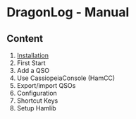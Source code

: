 DragonLog - Manual
==================

Content
-------

1. [Installation](EN_10_INSTALL.md)
2. First Start
3. Add a QSO
4. Use CassiopeiaConsole (HamCC)
5. Export/import QSOs
6. Configuration
7. Shortcut Keys
8. Setup Hamlib